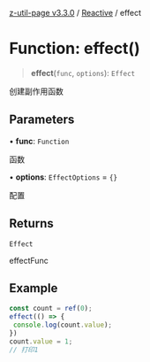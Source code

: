 [z-util-page v3.3.0](../../../index.md) / [Reactive](../index.md) / effect

# Function: effect()

> **effect**(`func`, `options`): `Effect`

创建副作用函数

## Parameters

• **func**: `Function`

函数

• **options**: `EffectOptions` = `{}`

配置

## Returns

`Effect`

effectFunc

## Example

```ts
const count = ref(0);
effect(() => {
 console.log(count.value);
})
count.value = 1;
// 打印1
```
